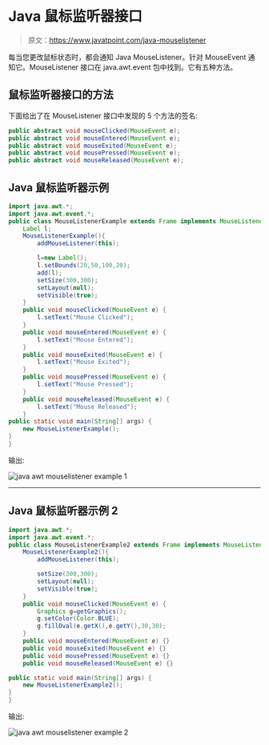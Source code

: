 # Java 鼠标监听器接口

> 原文：<https://www.javatpoint.com/java-mouselistener>

每当您更改鼠标状态时，都会通知 Java MouseListener。针对 MouseEvent 通知它。MouseListener 接口在 java.awt.event 包中找到。它有五种方法。

## 鼠标监听器接口的方法

下面给出了在 MouseListener 接口中发现的 5 个方法的签名:

```java
public abstract void mouseClicked(MouseEvent e);
public abstract void mouseEntered(MouseEvent e);
public abstract void mouseExited(MouseEvent e);
public abstract void mousePressed(MouseEvent e);
public abstract void mouseReleased(MouseEvent e);

```

## Java 鼠标监听器示例

```java
import java.awt.*;
import java.awt.event.*;
public class MouseListenerExample extends Frame implements MouseListener{
	Label l;
	MouseListenerExample(){
		addMouseListener(this);

		l=new Label();
		l.setBounds(20,50,100,20);
		add(l);
		setSize(300,300);
		setLayout(null);
		setVisible(true);
	}
	public void mouseClicked(MouseEvent e) {
		l.setText("Mouse Clicked");
	}
	public void mouseEntered(MouseEvent e) {
		l.setText("Mouse Entered");
	}
	public void mouseExited(MouseEvent e) {
		l.setText("Mouse Exited");
	}
	public void mousePressed(MouseEvent e) {
		l.setText("Mouse Pressed");
	}
	public void mouseReleased(MouseEvent e) {
		l.setText("Mouse Released");
	}
public static void main(String[] args) {
	new MouseListenerExample();
}
}

```

输出:

![java awt mouselistener example 1](../img/58126952d598f4f8daf780c61bbc59ea.png)

* * *

## Java 鼠标监听器示例 2

```java
import java.awt.*;
import java.awt.event.*;
public class MouseListenerExample2 extends Frame implements MouseListener{
	MouseListenerExample2(){
		addMouseListener(this);

		setSize(300,300);
		setLayout(null);
		setVisible(true);
	}
	public void mouseClicked(MouseEvent e) {
		Graphics g=getGraphics();
		g.setColor(Color.BLUE);
		g.fillOval(e.getX(),e.getY(),30,30);
	}
	public void mouseEntered(MouseEvent e) {}
	public void mouseExited(MouseEvent e) {}
	public void mousePressed(MouseEvent e) {}
	public void mouseReleased(MouseEvent e) {}

public static void main(String[] args) {
	new MouseListenerExample2();
}
}

```

输出:

![java awt mouselistener example 2](../img/7cf883277f83b5a649a386c75e0a27b5.png)